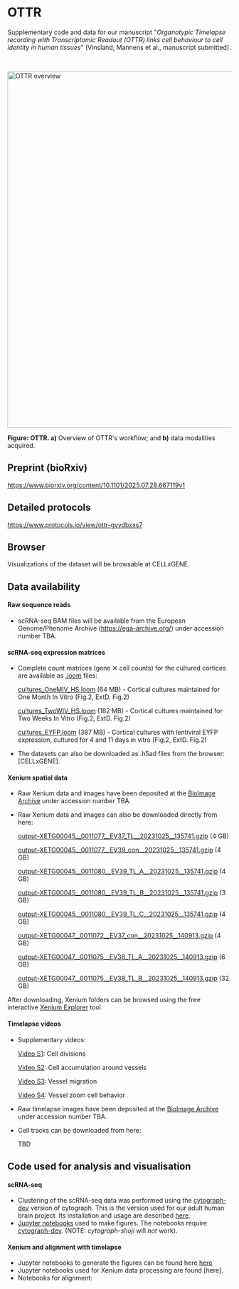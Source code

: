 # OTTR

Supplementary code and data for our manuscript "*Organotypic Timelapse recording with Transcriptomic Readout (OTTR) links cell behaviour to cell identity in human tissues*" (Vinsland, Mannens et al., manuscript submitted).

<p>&nbsp;</p>

<img src="./static/ottr_overview.png" alt="OTTR overview" width="800px"/>

**Figure: OTTR. a)** Overview of OTTR's workflow; and **b)** data modalities
acquired.


## Preprint (bioRxiv)

https://www.biorxiv.org/content/10.1101/2025.07.28.667119v1

## Detailed protocols

https://www.protocols.io/view/ottr-gyydbxxs7

## Browser

Visualizations of the dataset will be browsable at CELLxGENE.

## Data availability

#### Raw sequence reads

- scRNA-seq BAM files will be available from the European Genome/Phenome Archive (https://ega-archive.org/) under accession number TBA. 

#### scRNA-seq expression matrices

- Complete count matrices (gene ✕ cell counts) for the cultured cortices are available as [.loom](https://loompy.org) files:

  [cultures_OneMIV_HS.loom](https://storage.googleapis.com/linnarsson-lab-ottr/cultures_OneMIV_HS.loom) (64 MB) - Cortical cultures maintained for One Month In Vitro (Fig.2, ExtD. Fig.2)

  [cultures_TwoWIV_HS.loom](https://storage.googleapis.com/linnarsson-lab-ottr/cultures_TwoWIV_HS.loom) (182 MB) - Cortical cultures maintained for Two Weeks In Vitro (Fig.2, ExtD. Fig.2)

  [cultures_EYFP.loom](https://storage.googleapis.com/linnarsson-lab-ottr/cultures_EYFP.loom) (387 MB) - Cortical cultures with lentiviral EYFP expression, cultured for 4 and 11 days in vitro (Fig.2, ExtD. Fig.2)
  
- The datasets can also be downloaded as .h5ad files from the browser: [CELLxGENE]. 

#### Xenium spatial data

- Raw Xenium data and images have been deposited at the [BioImage Archive](https://www.ebi.ac.uk/bioimage-archive/) under accession number TBA.
- Raw Xenium data and images can also be downloaded directly from here:

  [output-XETG00045__0011077__EV37_TL__20231025__135741.gzip](https://storage.googleapis.com/linnarsson-lab-ottr/output-XETG00045__0011077__EV37_TL__20231025__135741.gzip) (4 GB)

  [output-XETG00045__0011077__EV39_con__20231025__135741.gzip](https://storage.googleapis.com/linnarsson-lab-ottr/output-XETG00045__0011077__EV39_con__20231025__135741.gzip) (4 GB)

  [output-XETG00045__0011080__EV39_TL_A__20231025__135741.gzip](https://storage.googleapis.com/linnarsson-lab-ottr/output-XETG00045__0011080__EV39_TL_A__20231025__135741.gzip) (4 GB)

  [output-XETG00045__0011080__EV39_TL_B__20231025__135741.gzip](https://storage.googleapis.com/linnarsson-lab-ottr/output-XETG00045__0011080__EV39_TL_B__20231025__135741.gzip) (3 GB)

  [output-XETG00045__0011080__EV39_TL_C__20231025__135741.gzip](https://storage.googleapis.com/linnarsson-lab-ottr/output-XETG00045__0011080__EV39_TL_C__20231025__135741.gzip) (4 GB)

  [output-XETG00047__0011072__EV37_con__20231025__140913.gzip](https://storage.googleapis.com/linnarsson-lab-ottr/output-XETG00047__0011072__EV37_con__20231025__140913.gzip) (4 GB)

  [output-XETG00047__0011075__EV38_TL_A__20231025__140913.gzip](https://storage.googleapis.com/linnarsson-lab-ottr/output-XETG00047__0011075__EV38_TL_A__20231025__140913.gzip) (6 GB)

  [output-XETG00047__0011075__EV38_TL_B__20231025__140913.gzip](https://storage.googleapis.com/linnarsson-lab-ottr/output-XETG00047__0011075__EV38_TL_B__20231025__140913.gzip) (32 GB)
  
After downloading, Xenium folders can be browsed using the free interactive [Xenium Explorer](https://www.10xgenomics.com/products/xenium-analysis) tool.

#### Timelapse videos

- Supplementary videos:

  [Video S1](https://storage.googleapis.com/linnarsson-lab-ottr/Video_S1_Cell_divisions.mp4): Cell divisions
  
  [Video S2](https://storage.googleapis.com/linnarsson-lab-ottr/Video_S2_cell_accumulation_around_vessels.mp4): Cell accumulation around vessels
  
  [Video S3](https://storage.googleapis.com/linnarsson-lab-ottr/Video_S3_vessel_migration.mp4): Vessel migration
  
  [Video S4](https://storage.googleapis.com/linnarsson-lab-ottr/Video_S4_Vessel_zoom_cell_behaviour.mp4): Vessel zoom cell behavior

- Raw timelapse images have been deposited at the [BioImage Archive](https://www.ebi.ac.uk/bioimage-archive/) under accession number TBA.
- Cell tracks can be downloaded from here:

  TBD

## Code used for analysis and visualisation

#### scRNA-seq

- Clustering of the scRNA-seq data was performed using the [cytograph-dev](https://github.com/linnarsson-lab/cytograph-dev) version of cytograph. This is the version used for our adult human brain project. Its installation and usage are described [here](https://github.com/linnarsson-lab/adult-human-brain/tree/main/cytograph). 
- [Jupyter notebooks](https://jupyter.org/) used to make figures. The notebooks require [cytograph-dev](https://github.com/linnarsson-lab/cytograph-dev). (NOTE: *cytograph-shoji* will *not* work).

#### Xenium and alignment with timelapse

- Jupyter notebooks to generate the figures can be found here [here](notebooks)
- Jupyter notebooks used for Xenium data processing are found [here].
- Notebooks for alignment: 
